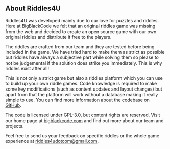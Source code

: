 ## About Riddles4U

Riddles4U was developed mainly due to our love for puzzles and riddles. Here at BigBlackCode we felt that an original riddles game was missing from the web and decided to create an open source game with our own original riddles and distribute it free to the players. 

The riddles are crafted from our team and they are tested before being included in the game. We have tried hard to make them as strict as possible but riddles have always a subjective part while solving them so please to not be judgemental if the solution does strike you immediately. This is why riddles exist after all!

This is not only a strict game but also a riddles platform which you can use to build up your own riddle games. Code knowledge is required to make some key modifications (such as content updates and layout changes) but apart from that the platform will work without a database making it really simple to use. You can find more information about the codebase on [GitHub](https://github.com/BigBlackCode/riddles4u). 

The code is licensed under GPL-3.0, but content rights are reserved. Visit our home page at [bigblackcode.com](http://biglblackcode.com) and find out more about our team and projects.

Feel free to send us your feedback on specific riddles or the whole game experience at [riddles4udotcom@gmail.com](mailto:riddles4udotcom@gmail.com). 

